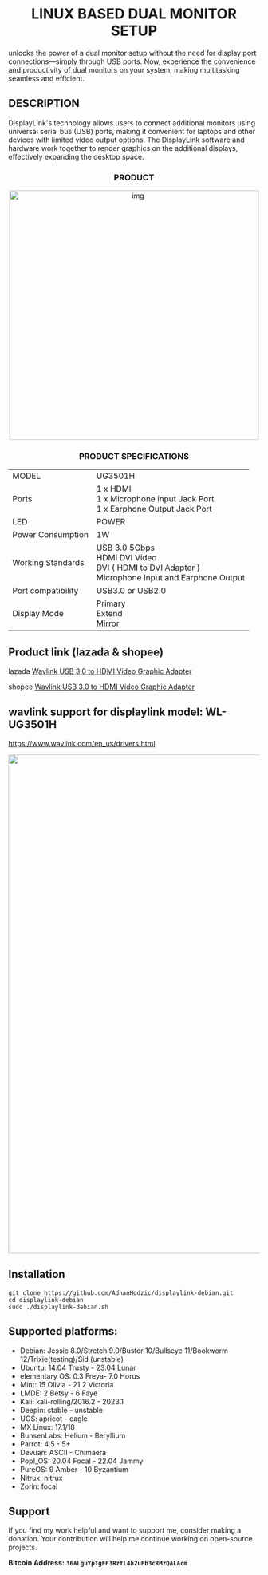 
<h1 align="center"> LINUX BASED DUAL MONITOR SETUP </h1>

unlocks the power of a dual monitor setup without the need for display port connections—simply through USB ports. Now, experience the convenience and productivity of dual monitors on your system, making multitasking seamless and efficient.

## DESCRIPTION
DisplayLink's technology allows users to connect additional monitors using universal serial bus (USB) ports, making it convenient for laptops and other devices with limited video output options. The DisplayLink software and hardware work together to render graphics on the additional displays, effectively expanding the desktop space.

<h3 align="center"> PRODUCT </h3>

<div align="center">
    <img 
        style="width: 500px; 
               height: 500px;
               display: block; 
               margin-left: auto;
               margin-right: auto;"
        src="https://c1.neweggimages.com/ProductImage/2VF-000E-00006-S01.jpg" 
        alt="img">
</div>

<h3 align="center"> PRODUCT SPECIFICATIONS</h3>
<div align="center">
   
  |  | |
  | -- | -- |
  | MODEL | UG3501H |
  | Ports | 1 x HDMI <br> 1 x Microphone input Jack Port <br> 1 x Earphone Output Jack Port   |
  | LED | POWER |
  | Power Consumption | 1W |
  | Working Standards | USB 3.0 5Gbps <br> HDMI DVI Video <br> DVI ( HDMI to DVI Adapter ) <br> Microphone Input and Earphone Output |
  | Port compatibility | USB3.0 or USB2.0 |
  | Display Mode | Primary <br> Extend <br> Mirror |

</div>

## Product link (lazada & shopee)

lazada [Wavlink USB 3.0 to HDMI Video Graphic Adapter](https://www.lazada.com.ph/products/wavlink-usb-30-to-hdmi-video-graphic-adapter-universal-usb-external-video-card-with-audio-port-for-multiple-monitors-for-m1m2-macbook-windows1110-displaylink-usb-to-hdmi-adapter-up-to-2560x1600-60hz-or-4k30hz-i3805467224-s20242903314.html?c=&channelLpJumpArgs=&clickTrackInfo=query%253AWavlink%252BUSB%252B3.0%252Bto%252BHDMI%252BVideo%252BGraphic%252BAdapter%253Bnid%253A3805467224%253Bsrc%253ALazadaMainSrp%253Brn%253A153fa31b2de3c016b69db411c9b21b6c%253Bregion%253Aph%253Bsku%253A3805467224_PH%253Bprice%253A1625.25%253Bclient%253Adesktop%253Bsupplier_id%253A500400528944%253Bbiz_source%253Ah5_hp%253Bslot%253A0%253Butlog_bucket_id%253A463818%253Basc_category_id%253A10100365%253Bitem_id%253A3805467224%253Bsku_id%253A20242903314%253Bshop_id%253A4264213&fastshipping=0&freeshipping=1&fs_ab=2&fuse_fs=&lang=en&location=Metro%20Manila&price=1625.25&priceCompare=skuId%3A20242903314%3Bsource%3Alazada-search-voucher%3Bsn%3A153fa31b2de3c016b69db411c9b21b6c%3BunionTrace%3A214112bd16996228423931844ecbc7%3BoriginPrice%3A162525%3BvoucherPrice%3A162525%3BdisplayPrice%3A162525%3BsinglePromotionId%3A900000019579026%3BsingleToolCode%3ApromPrice%3BvoucherPricePlugin%3A1%3BbuyerId%3A0%3Btimestamp%3A1699622842756&ratingscore=5.0&request_id=153fa31b2de3c016b69db411c9b21b6c&review=15&sale=33&search=1&source=search&spm=a2o4l.searchlist.list.2&stock=1)

shopee [Wavlink USB 3.0 to HDMI Video Graphic Adapter](https://shopee.ph/Wavlink-USB-3.0-to-HDMI-Video-Graphic-Adapter-External-Video-Card-with-Audio-Port-for-Multiple-Moni-i.21093792.6759880866?sp_atk=ef031ce9-101a-41de-8c01-c67e0dcfef1b&xptdk=ef031ce9-101a-41de-8c01-c67e0dcfef1b)

## wavlink support for displaylink model: WL-UG3501H
https://www.wavlink.com/en_us/drivers.html

<p align="center">
<img src="https://i.imgur.com/SESQikV.png", width="1000", height="1000">
</p>

## Installation
```shell
git clone https://github.com/AdnanHodzic/displaylink-debian.git
cd displaylink-debian
sudo ./displaylink-debian.sh
```

## Supported platforms:

  * Debian: Jessie 8.0/Stretch 9.0/Buster 10/Bullseye 11/Bookworm 12/Trixie(testing)/Sid (unstable)
  * Ubuntu: 14.04 Trusty - 23.04 Lunar
  * elementary OS: 0.3 Freya- 7.0 Horus
  * Mint: 15 Olivia - 21.2 Victoria
  * LMDE: 2 Betsy - 6 Faye
  * Kali: kali-rolling/2016.2 - 2023.1
  * Deepin: stable - unstable
  * UOS: apricot - eagle
  * MX Linux: 17.1/18
  * BunsenLabs: Helium - Beryllium
  * Parrot: 4.5 - 5+
  * Devuan: ASCII - Chimaera
  * Pop!_OS: 20.04 Focal - 22.04 Jammy
  * PureOS: 9 Amber - 10 Byzantium
  * Nitrux: nitrux
  * Zorin: focal

    
## Support

If you find my work helpful and want to support me, consider making a donation. Your contribution will help me continue working on open-source projects.

**Bitcoin Address: `36ALguYpTgFF3RztL4h2uFb3cRMzQALAcm`**

